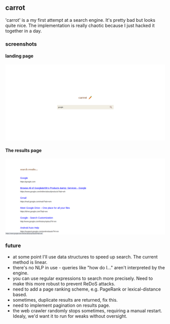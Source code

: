 ## carrot

'carrot' is a my first attempt at a search engine. It's pretty bad but looks quite nice. The implementation is really chaotic because I just hacked it together in a day.


### screenshots

#### landing page
![homepage.png](images/landing.png)

#### The results page

![results.png](images/results.png)

### future

* at some point I'll use data structures to speed up search. The current method is linear.
* there's no NLP in use - queries like "how do I..." aren't interpreted by the engine.
* you can use regular expressions to search more precisely. Need to make this more robust to prevent ReDoS attacks.
* need to add a page ranking scheme, e.g. PageRank or lexical-distance based.
* sometimes, duplicate results are returned, fix this.
* need to implement pagination on results page.
* the web crawler randomly stops sometimes, requiring a manual restart. Idealy, we'd want it to run for weaks without oversight.
